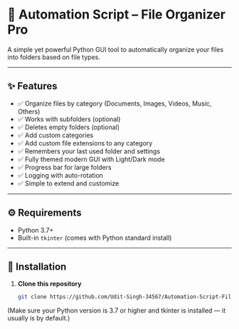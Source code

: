 # 📂 Automation Script – File Organizer Pro

A simple yet powerful Python GUI tool to automatically organize your files into folders based on file types.

---

## ✨ Features

- ✅ Organize files by category (Documents, Images, Videos, Music, Others)
- ✅ Works with subfolders (optional)
- ✅ Deletes empty folders (optional)
- ✅ Add custom categories
- ✅ Add custom file extensions to any category
- ✅ Remembers your last used folder and settings
- ✅ Fully themed modern GUI with Light/Dark mode
- ✅ Progress bar for large folders
- ✅ Logging with auto-rotation
- ✅ Simple to extend and customize

---

## ⚙️ Requirements

- Python 3.7+  
- Built-in `tkinter` (comes with Python standard install)

---

## 🚀 Installation

1. **Clone this repository**  
   ```bash
   git clone https://github.com/Udit-Singh-34567/Automation-Script-File-Organizer.git
   

(Make sure your Python version is 3.7 or higher and tkinter is installed — it usually is by default.)